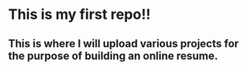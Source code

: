 # This is my first repo!!
## This is where I will upload various projects for the purpose of building an online resume.
